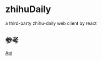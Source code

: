 # zhihuDaily
a third-party zhihu-daily web client by react


## 参考
[Api](http://m.2cto.com/kf/201604/501930.html)
